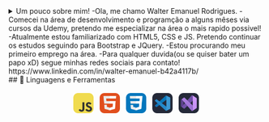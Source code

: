  <details>
 <summary>Um pouco sobre mim!
 -Ola, me chamo Walter Emanuel Rodrigues. 
 -Comecei na área de desenvolvimento e programção a alguns mêses via cursos da Udemy, pretendo me especializar na área o mais rapido possivel!
 -Atualmente estou familiarizado com HTML5, CSS e JS. Pretendo continuar os estudos seguindo para Bootstrap e JQuery.
 -Estou procurando meu primeiro emprego na área.
 -Para qualquer duvida(ou se quiser bater um papo xD) segue minhas redes sociais para contato!
https://www.linkedin.com/in/walter-emanuel-b42a4117b/
<br>
## 🧰 Linguagens e Ferramentas
<p align="center">
<img src="https://github.com/tandpfun/skill-icons/raw/main/icons/JavaScript.svg" alt="Javascript" height="40" style="vertical-align:top; margin:4px">
<img src="https://github.com/tandpfun/skill-icons/raw/main/icons/HTML.svg" alt="HTML" height="40" style="vertical-align:top; margin:4px">
<img src="https://github.com/tandpfun/skill-icons/raw/main/icons/CSS.svg" alt="CSS" height="40" style="vertical-align:top; margin:4px">
<img src="https://github.com/tandpfun/skill-icons/raw/main/icons/VSCode-Dark.svg" alt="VS Code" height="40" style="vertical-align:top; margin:4px">
<img src="https://github.com/tandpfun/skill-icons/raw/main/icons/VisualStudio-Dark.svg" alt="VStudio" height="40" style="vertical-align:top; margin:4px">
<!---
WaltRod/WaltRod is a ✨ special ✨ repository because its `README.md` (this file) appears on your GitHub profile.
You can click the Preview link to take a look at your changes.
--->
